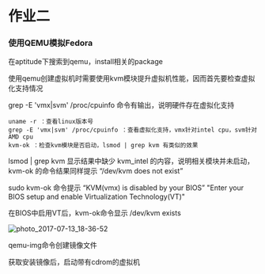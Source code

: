 # 作业二

### 使用QEMU模拟Fedora

在aptitude下搜索到qemu，install相关的package

使用qemu创建虚拟机时需要使用kvm模块提升虚拟机性能，因而首先要检查虚拟化支持情况

grep -E 'vmx|svm' /proc/cpuinfo 命令有输出，说明硬件存在虚拟化支持

~~~linux
uname -r ：查看linux版本号
grep -E 'vmx|svm' /proc/cpuinfo ：查看虚拟化支持，vmx针对intel cpu，svm针对AMD cpu
kvm-ok ：检查kvm模块是否启动，lsmod | grep kvm 有类似的效果
~~~

lsmod | grep kvm 显示结果中缺少 kvm_intel 的内容，说明相关模块并未启动，kvm-ok 的命令结果同样提示 “/dev/kvm does not exist”

sudo kvm-ok 命令提示 “KVM(vmx) is disabled by your BIOS” "Enter your BIOS setup and enable Virtualization Technology(VT)"

在BIOS中启用VT后，kvm-ok命令显示 /dev/kvm exists

![photo_2017-07-13_18-36-52](F:\~study\Sophomore_2\3嵌入式竞赛\photo_2017-07-13_18-36-52.jpg)



qemu-img命令创建镜像文件

获取安装镜像后，启动带有cdrom的虚拟机

